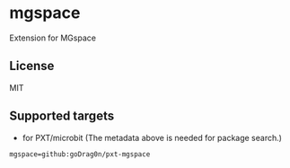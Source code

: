# mgspace

Extension for MGspace

## License

MIT

## Supported targets

* for PXT/microbit
(The metadata above is needed for package search.)

```package
mgspace=github:goDrag0n/pxt-mgspace
```
